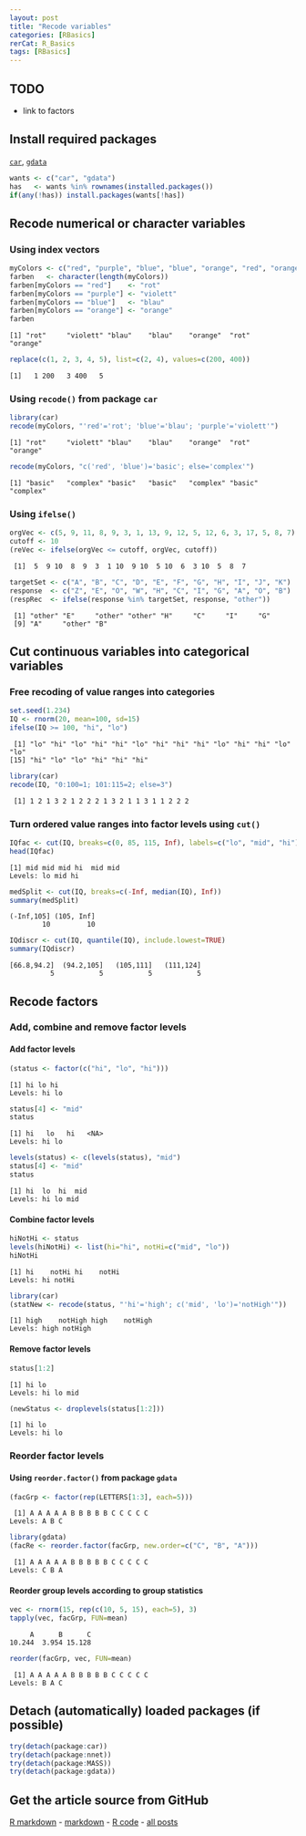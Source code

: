```yaml
---
layout: post
title: "Recode variables"
categories: [RBasics]
rerCat: R_Basics
tags: [RBasics]
---
```





TODO
-------------------------

 - link to factors

Install required packages
-------------------------

[`car`](http://cran.r-project.org/package=car), [`gdata`](http://cran.r-project.org/package=gdata)


```r
wants <- c("car", "gdata")
has   <- wants %in% rownames(installed.packages())
if(any(!has)) install.packages(wants[!has])
```


Recode numerical or character variables
-------------------------
    
### Using index vectors


```r
myColors <- c("red", "purple", "blue", "blue", "orange", "red", "orange")
farben   <- character(length(myColors))
farben[myColors == "red"]    <- "rot"
farben[myColors == "purple"] <- "violett"
farben[myColors == "blue"]   <- "blau"
farben[myColors == "orange"] <- "orange"
farben
```

```
[1] "rot"     "violett" "blau"    "blau"    "orange"  "rot"     "orange" 
```



```r
replace(c(1, 2, 3, 4, 5), list=c(2, 4), values=c(200, 400))
```

```
[1]   1 200   3 400   5
```


### Using `recode()` from package `car`


```r
library(car)
recode(myColors, "'red'='rot'; 'blue'='blau'; 'purple'='violett'")
```

```
[1] "rot"     "violett" "blau"    "blau"    "orange"  "rot"     "orange" 
```



```r
recode(myColors, "c('red', 'blue')='basic'; else='complex'")
```

```
[1] "basic"   "complex" "basic"   "basic"   "complex" "basic"   "complex"
```


### Using `ifelse()`


```r
orgVec <- c(5, 9, 11, 8, 9, 3, 1, 13, 9, 12, 5, 12, 6, 3, 17, 5, 8, 7)
cutoff <- 10
(reVec <- ifelse(orgVec <= cutoff, orgVec, cutoff))
```

```
 [1]  5  9 10  8  9  3  1 10  9 10  5 10  6  3 10  5  8  7
```



```r
targetSet <- c("A", "B", "C", "D", "E", "F", "G", "H", "I", "J", "K")
response  <- c("Z", "E", "O", "W", "H", "C", "I", "G", "A", "O", "B")
(respRec  <- ifelse(response %in% targetSet, response, "other"))
```

```
 [1] "other" "E"     "other" "other" "H"     "C"     "I"     "G"    
 [9] "A"     "other" "B"    
```


Cut continuous variables into categorical variables
-------------------------

### Free recoding of value ranges into categories


```r
set.seed(1.234)
IQ <- rnorm(20, mean=100, sd=15)
ifelse(IQ >= 100, "hi", "lo")
```

```
 [1] "lo" "hi" "lo" "hi" "hi" "lo" "hi" "hi" "hi" "lo" "hi" "hi" "lo" "lo"
[15] "hi" "lo" "lo" "hi" "hi" "hi"
```



```r
library(car)
recode(IQ, "0:100=1; 101:115=2; else=3")
```

```
 [1] 1 2 1 3 2 1 2 2 2 1 3 2 1 1 3 1 1 2 2 2
```


### Turn ordered value ranges into factor levels using `cut()`


```r
IQfac <- cut(IQ, breaks=c(0, 85, 115, Inf), labels=c("lo", "mid", "hi"))
head(IQfac)
```

```
[1] mid mid mid hi  mid mid
Levels: lo mid hi
```



```r
medSplit <- cut(IQ, breaks=c(-Inf, median(IQ), Inf))
summary(medSplit)
```

```
(-Inf,105] (105, Inf] 
        10         10 
```



```r
IQdiscr <- cut(IQ, quantile(IQ), include.lowest=TRUE)
summary(IQdiscr)
```

```
[66.8,94.2]  (94.2,105]   (105,111]   (111,124] 
          5           5           5           5 
```


Recode factors
-------------------------

### Add, combine and remove factor levels

#### Add factor levels


```r
(status <- factor(c("hi", "lo", "hi")))
```

```
[1] hi lo hi
Levels: hi lo
```

```r
status[4] <- "mid"
status
```

```
[1] hi   lo   hi   <NA>
Levels: hi lo
```

```r
levels(status) <- c(levels(status), "mid")
status[4] <- "mid"
status
```

```
[1] hi  lo  hi  mid
Levels: hi lo mid
```


#### Combine factor levels


```r
hiNotHi <- status
levels(hiNotHi) <- list(hi="hi", notHi=c("mid", "lo"))
hiNotHi
```

```
[1] hi    notHi hi    notHi
Levels: hi notHi
```



```r
library(car)
(statNew <- recode(status, "'hi'='high'; c('mid', 'lo')='notHigh'"))
```

```
[1] high    notHigh high    notHigh
Levels: high notHigh
```


#### Remove factor levels


```r
status[1:2]
```

```
[1] hi lo
Levels: hi lo mid
```

```r
(newStatus <- droplevels(status[1:2]))
```

```
[1] hi lo
Levels: hi lo
```


### Reorder factor levels

#### Using `reorder.factor()` from package `gdata`


```r
(facGrp <- factor(rep(LETTERS[1:3], each=5)))
```

```
 [1] A A A A A B B B B B C C C C C
Levels: A B C
```

```r
library(gdata)
(facRe <- reorder.factor(facGrp, new.order=c("C", "B", "A")))
```

```
 [1] A A A A A B B B B B C C C C C
Levels: C B A
```


#### Reorder group levels according to group statistics


```r
vec <- rnorm(15, rep(c(10, 5, 15), each=5), 3)
tapply(vec, facGrp, FUN=mean)
```

```
     A      B      C 
10.244  3.954 15.128 
```

```r
reorder(facGrp, vec, FUN=mean)
```

```
 [1] A A A A A B B B B B C C C C C
Levels: B A C
```


Detach (automatically) loaded packages (if possible)
-------------------------


```r
try(detach(package:car))
try(detach(package:nnet))
try(detach(package:MASS))
try(detach(package:gdata))
```


Get the article source from GitHub
----------------------------------------------

[R markdown](https://github.com/dwoll/RExRepos/raw/master/Rmd/recode.Rmd) - [markdown](https://github.com/dwoll/RExRepos/raw/master/md/recode.md) - [R code](https://github.com/dwoll/RExRepos/raw/master/R/recode.R) - [all posts](https://github.com/dwoll/RExRepos/)
